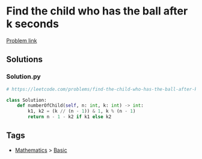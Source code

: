 # Find the child who has the ball after k seconds

[Problem link](https://leetcode.com/problems/find-the-child-who-has-the-ball-after-k-seconds/)

## Solutions


### Solution.py
```py
# https://leetcode.com/problems/find-the-child-who-has-the-ball-after-k-seconds/

class Solution:
    def numberOfChild(self, n: int, k: int) -> int:
        k1, k2 = (k // (n - 1)) & 1, k % (n - 1)
        return n - 1 - k2 if k1 else k2
```
## Tags

* [Mathematics](/Collections/mathematics.md#mathematics) > [Basic](/Collections/mathematics.md#basic)
